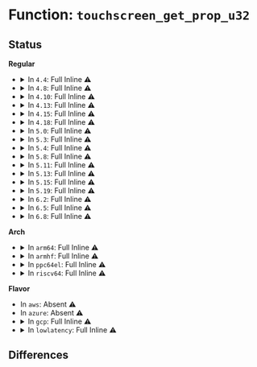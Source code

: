 # Function: <code>touchscreen_get_prop_u32</code>

## Status
<b>Regular</b>
<ul>
<li>
<details>
<summary>In <code>4.4</code>: Full Inline ⚠️</summary>

**Collision:** Unique Static

**Inline:** Full

**Transformation:** False

**Instances:**

```
In drivers/input/touchscreen/of_touchscreen.c (ffffffff8167145b)
Location: drivers/input/touchscreen/of_touchscreen.c:17
Inline: True
Inline callers:
  - drivers/input/touchscreen/of_touchscreen.c:touchscreen_parse_properties
  - drivers/input/touchscreen/of_touchscreen.c:touchscreen_parse_properties
  - drivers/input/touchscreen/of_touchscreen.c:touchscreen_parse_properties
  - drivers/input/touchscreen/of_touchscreen.c:touchscreen_parse_properties
  - drivers/input/touchscreen/of_touchscreen.c:touchscreen_parse_properties
  - drivers/input/touchscreen/of_touchscreen.c:touchscreen_parse_properties
```
</details>
</li>
<li>
<details>
<summary>In <code>4.8</code>: Full Inline ⚠️</summary>

**Collision:** Unique Static

**Inline:** Full

**Transformation:** False

**Instances:**

```
In drivers/input/touchscreen/of_touchscreen.c (ffffffff816d178f)
Location: drivers/input/touchscreen/of_touchscreen.c:17
Inline: True
Inline callers:
  - drivers/input/touchscreen/of_touchscreen.c:touchscreen_parse_properties
  - drivers/input/touchscreen/of_touchscreen.c:touchscreen_parse_properties
  - drivers/input/touchscreen/of_touchscreen.c:touchscreen_parse_properties
  - drivers/input/touchscreen/of_touchscreen.c:touchscreen_parse_properties
  - drivers/input/touchscreen/of_touchscreen.c:touchscreen_parse_properties
  - drivers/input/touchscreen/of_touchscreen.c:touchscreen_parse_properties
```
</details>
</li>
<li>
<details>
<summary>In <code>4.10</code>: Full Inline ⚠️</summary>

**Collision:** Unique Static

**Inline:** Full

**Transformation:** False

**Instances:**

```
In drivers/input/touchscreen/of_touchscreen.c (ffffffff816ff66f)
Location: drivers/input/touchscreen/of_touchscreen.c:17
Inline: True
Inline callers:
  - drivers/input/touchscreen/of_touchscreen.c:touchscreen_parse_properties
  - drivers/input/touchscreen/of_touchscreen.c:touchscreen_parse_properties
  - drivers/input/touchscreen/of_touchscreen.c:touchscreen_parse_properties
  - drivers/input/touchscreen/of_touchscreen.c:touchscreen_parse_properties
  - drivers/input/touchscreen/of_touchscreen.c:touchscreen_parse_properties
  - drivers/input/touchscreen/of_touchscreen.c:touchscreen_parse_properties
```
</details>
</li>
<li>
<details>
<summary>In <code>4.13</code>: Full Inline ⚠️</summary>

**Collision:** Unique Static

**Inline:** Full

**Transformation:** False

**Instances:**

```
In drivers/input/touchscreen/of_touchscreen.c (ffffffff8171500a)
Location: drivers/input/touchscreen/of_touchscreen.c:17
Inline: True
Inline callers:
  - drivers/input/touchscreen/of_touchscreen.c:touchscreen_parse_properties
  - drivers/input/touchscreen/of_touchscreen.c:touchscreen_parse_properties
  - drivers/input/touchscreen/of_touchscreen.c:touchscreen_parse_properties
  - drivers/input/touchscreen/of_touchscreen.c:touchscreen_parse_properties
  - drivers/input/touchscreen/of_touchscreen.c:touchscreen_parse_properties
  - drivers/input/touchscreen/of_touchscreen.c:touchscreen_parse_properties
```
</details>
</li>
<li>
<details>
<summary>In <code>4.15</code>: Full Inline ⚠️</summary>

**Collision:** Unique Static

**Inline:** Full

**Transformation:** False

**Instances:**

```
In drivers/input/touchscreen/of_touchscreen.c (ffffffff8178622a)
Location: drivers/input/touchscreen/of_touchscreen.c:18
Inline: True
Inline callers:
  - drivers/input/touchscreen/of_touchscreen.c:touchscreen_parse_properties
  - drivers/input/touchscreen/of_touchscreen.c:touchscreen_parse_properties
  - drivers/input/touchscreen/of_touchscreen.c:touchscreen_parse_properties
  - drivers/input/touchscreen/of_touchscreen.c:touchscreen_parse_properties
  - drivers/input/touchscreen/of_touchscreen.c:touchscreen_parse_properties
  - drivers/input/touchscreen/of_touchscreen.c:touchscreen_parse_properties
```
</details>
</li>
<li>
<details>
<summary>In <code>4.18</code>: Full Inline ⚠️</summary>

**Collision:** Unique Static

**Inline:** Full

**Transformation:** False

**Instances:**

```
In drivers/input/touchscreen/of_touchscreen.c (ffffffff817c730a)
Location: drivers/input/touchscreen/of_touchscreen.c:18
Inline: True
Inline callers:
  - drivers/input/touchscreen/of_touchscreen.c:touchscreen_parse_properties
  - drivers/input/touchscreen/of_touchscreen.c:touchscreen_parse_properties
  - drivers/input/touchscreen/of_touchscreen.c:touchscreen_parse_properties
  - drivers/input/touchscreen/of_touchscreen.c:touchscreen_parse_properties
  - drivers/input/touchscreen/of_touchscreen.c:touchscreen_parse_properties
  - drivers/input/touchscreen/of_touchscreen.c:touchscreen_parse_properties
```
</details>
</li>
<li>
<details>
<summary>In <code>5.0</code>: Full Inline ⚠️</summary>

**Collision:** Unique Static

**Inline:** Full

**Transformation:** False

**Instances:**

```
In drivers/input/touchscreen/of_touchscreen.c (ffffffff817ee8dd)
Location: drivers/input/touchscreen/of_touchscreen.c:18
Inline: True
Inline callers:
  - drivers/input/touchscreen/of_touchscreen.c:touchscreen_parse_properties
  - drivers/input/touchscreen/of_touchscreen.c:touchscreen_parse_properties
  - drivers/input/touchscreen/of_touchscreen.c:touchscreen_parse_properties
  - drivers/input/touchscreen/of_touchscreen.c:touchscreen_parse_properties
  - drivers/input/touchscreen/of_touchscreen.c:touchscreen_parse_properties
  - drivers/input/touchscreen/of_touchscreen.c:touchscreen_parse_properties
  - drivers/input/touchscreen/of_touchscreen.c:touchscreen_parse_properties
  - drivers/input/touchscreen/of_touchscreen.c:touchscreen_parse_properties
```
</details>
</li>
<li>
<details>
<summary>In <code>5.3</code>: Full Inline ⚠️</summary>

**Collision:** Unique Static

**Inline:** Full

**Transformation:** False

**Instances:**

```
In drivers/input/touchscreen/of_touchscreen.c (ffffffff8182f4dd)
Location: drivers/input/touchscreen/of_touchscreen.c:14
Inline: True
Inline callers:
  - drivers/input/touchscreen/of_touchscreen.c:touchscreen_parse_properties
  - drivers/input/touchscreen/of_touchscreen.c:touchscreen_parse_properties
  - drivers/input/touchscreen/of_touchscreen.c:touchscreen_parse_properties
  - drivers/input/touchscreen/of_touchscreen.c:touchscreen_parse_properties
  - drivers/input/touchscreen/of_touchscreen.c:touchscreen_parse_properties
  - drivers/input/touchscreen/of_touchscreen.c:touchscreen_parse_properties
  - drivers/input/touchscreen/of_touchscreen.c:touchscreen_parse_properties
  - drivers/input/touchscreen/of_touchscreen.c:touchscreen_parse_properties
```
</details>
</li>
<li>
<details>
<summary>In <code>5.4</code>: Full Inline ⚠️</summary>

**Collision:** Unique Static

**Inline:** Full

**Transformation:** False

**Instances:**

```
In drivers/input/touchscreen/of_touchscreen.c (ffffffff81860e0d)
Location: drivers/input/touchscreen/of_touchscreen.c:14
Inline: True
Inline callers:
  - drivers/input/touchscreen/of_touchscreen.c:touchscreen_parse_properties
  - drivers/input/touchscreen/of_touchscreen.c:touchscreen_parse_properties
  - drivers/input/touchscreen/of_touchscreen.c:touchscreen_parse_properties
  - drivers/input/touchscreen/of_touchscreen.c:touchscreen_parse_properties
  - drivers/input/touchscreen/of_touchscreen.c:touchscreen_parse_properties
  - drivers/input/touchscreen/of_touchscreen.c:touchscreen_parse_properties
  - drivers/input/touchscreen/of_touchscreen.c:touchscreen_parse_properties
  - drivers/input/touchscreen/of_touchscreen.c:touchscreen_parse_properties
```
</details>
</li>
<li>
<details>
<summary>In <code>5.8</code>: Full Inline ⚠️</summary>

**Collision:** Unique Static

**Inline:** Full

**Transformation:** False

**Instances:**

```
In drivers/input/touchscreen/of_touchscreen.c (ffffffff819340de)
Location: drivers/input/touchscreen/of_touchscreen.c:14
Inline: True
Inline callers:
  - drivers/input/touchscreen/of_touchscreen.c:touchscreen_parse_properties
  - drivers/input/touchscreen/of_touchscreen.c:touchscreen_parse_properties
  - drivers/input/touchscreen/of_touchscreen.c:touchscreen_parse_properties
  - drivers/input/touchscreen/of_touchscreen.c:touchscreen_parse_properties
  - drivers/input/touchscreen/of_touchscreen.c:touchscreen_parse_properties
  - drivers/input/touchscreen/of_touchscreen.c:touchscreen_parse_properties
  - drivers/input/touchscreen/of_touchscreen.c:touchscreen_parse_properties
  - drivers/input/touchscreen/of_touchscreen.c:touchscreen_parse_properties
```
</details>
</li>
<li>
<details>
<summary>In <code>5.11</code>: Full Inline ⚠️</summary>

**Collision:** Unique Static

**Inline:** Full

**Transformation:** False

**Instances:**

```
In drivers/input/touchscreen/of_touchscreen.c (ffffffff8193b15e)
Location: drivers/input/touchscreen/of_touchscreen.c:14
Inline: True
Inline callers:
  - drivers/input/touchscreen/of_touchscreen.c:touchscreen_parse_properties
  - drivers/input/touchscreen/of_touchscreen.c:touchscreen_parse_properties
  - drivers/input/touchscreen/of_touchscreen.c:touchscreen_parse_properties
  - drivers/input/touchscreen/of_touchscreen.c:touchscreen_parse_properties
  - drivers/input/touchscreen/of_touchscreen.c:touchscreen_parse_properties
  - drivers/input/touchscreen/of_touchscreen.c:touchscreen_parse_properties
  - drivers/input/touchscreen/of_touchscreen.c:touchscreen_parse_properties
  - drivers/input/touchscreen/of_touchscreen.c:touchscreen_parse_properties
```
</details>
</li>
<li>
<details>
<summary>In <code>5.13</code>: Full Inline ⚠️</summary>

**Collision:** Unique Static

**Inline:** Full

**Transformation:** False

**Instances:**

```
In drivers/input/touchscreen.c (ffffffff8191850e)
Location: drivers/input/touchscreen.c:15
Inline: True
Inline callers:
  - drivers/input/touchscreen.c:touchscreen_parse_properties
  - drivers/input/touchscreen.c:touchscreen_parse_properties
  - drivers/input/touchscreen.c:touchscreen_parse_properties
  - drivers/input/touchscreen.c:touchscreen_parse_properties
  - drivers/input/touchscreen.c:touchscreen_parse_properties
  - drivers/input/touchscreen.c:touchscreen_parse_properties
  - drivers/input/touchscreen.c:touchscreen_parse_properties
  - drivers/input/touchscreen.c:touchscreen_parse_properties
```
</details>
</li>
<li>
<details>
<summary>In <code>5.15</code>: Full Inline ⚠️</summary>

**Collision:** Unique Static

**Inline:** Full

**Transformation:** False

**Instances:**

```
In drivers/input/touchscreen.c (ffffffff819ba81e)
Location: drivers/input/touchscreen.c:15
Inline: True
Inline callers:
  - drivers/input/touchscreen.c:touchscreen_parse_properties
  - drivers/input/touchscreen.c:touchscreen_parse_properties
  - drivers/input/touchscreen.c:touchscreen_parse_properties
  - drivers/input/touchscreen.c:touchscreen_parse_properties
  - drivers/input/touchscreen.c:touchscreen_parse_properties
  - drivers/input/touchscreen.c:touchscreen_parse_properties
  - drivers/input/touchscreen.c:touchscreen_parse_properties
  - drivers/input/touchscreen.c:touchscreen_parse_properties
```
</details>
</li>
<li>
<details>
<summary>In <code>5.19</code>: Full Inline ⚠️</summary>

**Collision:** Unique Static

**Inline:** Full

**Transformation:** False

**Instances:**

```
In drivers/input/touchscreen.c (ffffffff81b1a592)
Location: drivers/input/touchscreen.c:15
Inline: True
Inline callers:
  - drivers/input/touchscreen.c:touchscreen_parse_properties
  - drivers/input/touchscreen.c:touchscreen_parse_properties
  - drivers/input/touchscreen.c:touchscreen_parse_properties
  - drivers/input/touchscreen.c:touchscreen_parse_properties
  - drivers/input/touchscreen.c:touchscreen_parse_properties
  - drivers/input/touchscreen.c:touchscreen_parse_properties
  - drivers/input/touchscreen.c:touchscreen_parse_properties
  - drivers/input/touchscreen.c:touchscreen_parse_properties
```
</details>
</li>
<li>
<details>
<summary>In <code>6.2</code>: Full Inline ⚠️</summary>

**Collision:** Unique Static

**Inline:** Full

**Transformation:** False

**Instances:**

```
In drivers/input/touchscreen.c (ffffffff81cac2d2)
Location: drivers/input/touchscreen.c:15
Inline: True
Inline callers:
  - drivers/input/touchscreen.c:touchscreen_parse_properties
  - drivers/input/touchscreen.c:touchscreen_parse_properties
  - drivers/input/touchscreen.c:touchscreen_parse_properties
  - drivers/input/touchscreen.c:touchscreen_parse_properties
  - drivers/input/touchscreen.c:touchscreen_parse_properties
  - drivers/input/touchscreen.c:touchscreen_parse_properties
  - drivers/input/touchscreen.c:touchscreen_parse_properties
  - drivers/input/touchscreen.c:touchscreen_parse_properties
```
</details>
</li>
<li>
<details>
<summary>In <code>6.5</code>: Full Inline ⚠️</summary>

**Collision:** Unique Static

**Inline:** Full

**Transformation:** False

**Instances:**

```
In drivers/input/touchscreen.c (ffffffff81d138be)
Location: drivers/input/touchscreen.c:15
Inline: True
Inline callers:
  - drivers/input/touchscreen.c:touchscreen_parse_properties
  - drivers/input/touchscreen.c:touchscreen_parse_properties
  - drivers/input/touchscreen.c:touchscreen_parse_properties
  - drivers/input/touchscreen.c:touchscreen_parse_properties
  - drivers/input/touchscreen.c:touchscreen_parse_properties
  - drivers/input/touchscreen.c:touchscreen_parse_properties
  - drivers/input/touchscreen.c:touchscreen_parse_properties
  - drivers/input/touchscreen.c:touchscreen_parse_properties
```
</details>
</li>
<li>
<details>
<summary>In <code>6.8</code>: Full Inline ⚠️</summary>

**Collision:** Unique Static

**Inline:** Full

**Transformation:** False

**Instances:**

```
In drivers/input/touchscreen.c (ffffffff81dc94ee)
Location: drivers/input/touchscreen.c:15
Inline: True
Inline callers:
  - drivers/input/touchscreen.c:touchscreen_parse_properties
  - drivers/input/touchscreen.c:touchscreen_parse_properties
  - drivers/input/touchscreen.c:touchscreen_parse_properties
  - drivers/input/touchscreen.c:touchscreen_parse_properties
  - drivers/input/touchscreen.c:touchscreen_parse_properties
  - drivers/input/touchscreen.c:touchscreen_parse_properties
  - drivers/input/touchscreen.c:touchscreen_parse_properties
  - drivers/input/touchscreen.c:touchscreen_parse_properties
```
</details>
</li>
</ul>
<b>Arch</b>
<ul>
<li>
<details>
<summary>In <code>arm64</code>: Full Inline ⚠️</summary>

**Collision:** Unique Static

**Inline:** Full

**Transformation:** False

**Instances:**

```
In drivers/input/touchscreen/of_touchscreen.c (ffff800010aa3780)
Location: drivers/input/touchscreen/of_touchscreen.c:14
Inline: True
Inline callers:
  - drivers/input/touchscreen/of_touchscreen.c:touchscreen_parse_properties
  - drivers/input/touchscreen/of_touchscreen.c:touchscreen_parse_properties
  - drivers/input/touchscreen/of_touchscreen.c:touchscreen_parse_properties
  - drivers/input/touchscreen/of_touchscreen.c:touchscreen_parse_properties
  - drivers/input/touchscreen/of_touchscreen.c:touchscreen_parse_properties
  - drivers/input/touchscreen/of_touchscreen.c:touchscreen_parse_properties
  - drivers/input/touchscreen/of_touchscreen.c:touchscreen_parse_properties
  - drivers/input/touchscreen/of_touchscreen.c:touchscreen_parse_properties
```
</details>
</li>
<li>
<details>
<summary>In <code>armhf</code>: Full Inline ⚠️</summary>

**Collision:** Unique Static

**Inline:** Full

**Transformation:** False

**Instances:**

```
In drivers/input/touchscreen/of_touchscreen.c (c0b83008)
Location: drivers/input/touchscreen/of_touchscreen.c:14
Inline: True
Inline callers:
  - drivers/input/touchscreen/of_touchscreen.c:touchscreen_parse_properties
  - drivers/input/touchscreen/of_touchscreen.c:touchscreen_parse_properties
  - drivers/input/touchscreen/of_touchscreen.c:touchscreen_parse_properties
  - drivers/input/touchscreen/of_touchscreen.c:touchscreen_parse_properties
  - drivers/input/touchscreen/of_touchscreen.c:touchscreen_parse_properties
  - drivers/input/touchscreen/of_touchscreen.c:touchscreen_parse_properties
  - drivers/input/touchscreen/of_touchscreen.c:touchscreen_parse_properties
  - drivers/input/touchscreen/of_touchscreen.c:touchscreen_parse_properties
```
</details>
</li>
<li>
<details>
<summary>In <code>ppc64el</code>: Full Inline ⚠️</summary>

**Collision:** Unique Static

**Inline:** Full

**Transformation:** False

**Instances:**

```
In drivers/input/touchscreen/of_touchscreen.c (c000000000b843d4)
Location: drivers/input/touchscreen/of_touchscreen.c:14
Inline: True
Inline callers:
  - drivers/input/touchscreen/of_touchscreen.c:touchscreen_parse_properties
  - drivers/input/touchscreen/of_touchscreen.c:touchscreen_parse_properties
  - drivers/input/touchscreen/of_touchscreen.c:touchscreen_parse_properties
  - drivers/input/touchscreen/of_touchscreen.c:touchscreen_parse_properties
  - drivers/input/touchscreen/of_touchscreen.c:touchscreen_parse_properties
  - drivers/input/touchscreen/of_touchscreen.c:touchscreen_parse_properties
  - drivers/input/touchscreen/of_touchscreen.c:touchscreen_parse_properties
  - drivers/input/touchscreen/of_touchscreen.c:touchscreen_parse_properties
```
</details>
</li>
<li>
<details>
<summary>In <code>riscv64</code>: Full Inline ⚠️</summary>

**Collision:** Unique Static

**Inline:** Full

**Transformation:** False

**Instances:**

```
In drivers/input/touchscreen/of_touchscreen.c (ffffffe0006b0e84)
Location: drivers/input/touchscreen/of_touchscreen.c:14
Inline: True
Inline callers:
  - drivers/input/touchscreen/of_touchscreen.c:touchscreen_parse_properties
  - drivers/input/touchscreen/of_touchscreen.c:touchscreen_parse_properties
  - drivers/input/touchscreen/of_touchscreen.c:touchscreen_parse_properties
  - drivers/input/touchscreen/of_touchscreen.c:touchscreen_parse_properties
  - drivers/input/touchscreen/of_touchscreen.c:touchscreen_parse_properties
  - drivers/input/touchscreen/of_touchscreen.c:touchscreen_parse_properties
  - drivers/input/touchscreen/of_touchscreen.c:touchscreen_parse_properties
  - drivers/input/touchscreen/of_touchscreen.c:touchscreen_parse_properties
```
</details>
</li>
</ul>
<b>Flavor</b>
<ul>
<li>
In <code>aws</code>: Absent ⚠️
</li>
<li>
In <code>azure</code>: Absent ⚠️
</li>
<li>
<details>
<summary>In <code>gcp</code>: Full Inline ⚠️</summary>

**Collision:** Unique Static

**Inline:** Full

**Transformation:** False

**Instances:**

```
In drivers/input/touchscreen/of_touchscreen.c (ffffffff81854f9d)
Location: drivers/input/touchscreen/of_touchscreen.c:14
Inline: True
Inline callers:
  - drivers/input/touchscreen/of_touchscreen.c:touchscreen_parse_properties
  - drivers/input/touchscreen/of_touchscreen.c:touchscreen_parse_properties
  - drivers/input/touchscreen/of_touchscreen.c:touchscreen_parse_properties
  - drivers/input/touchscreen/of_touchscreen.c:touchscreen_parse_properties
  - drivers/input/touchscreen/of_touchscreen.c:touchscreen_parse_properties
  - drivers/input/touchscreen/of_touchscreen.c:touchscreen_parse_properties
  - drivers/input/touchscreen/of_touchscreen.c:touchscreen_parse_properties
  - drivers/input/touchscreen/of_touchscreen.c:touchscreen_parse_properties
```
</details>
</li>
<li>
<details>
<summary>In <code>lowlatency</code>: Full Inline ⚠️</summary>

**Collision:** Unique Static

**Inline:** Full

**Transformation:** False

**Instances:**

```
In drivers/input/touchscreen/of_touchscreen.c (ffffffff818700cd)
Location: drivers/input/touchscreen/of_touchscreen.c:14
Inline: True
Inline callers:
  - drivers/input/touchscreen/of_touchscreen.c:touchscreen_parse_properties
  - drivers/input/touchscreen/of_touchscreen.c:touchscreen_parse_properties
  - drivers/input/touchscreen/of_touchscreen.c:touchscreen_parse_properties
  - drivers/input/touchscreen/of_touchscreen.c:touchscreen_parse_properties
  - drivers/input/touchscreen/of_touchscreen.c:touchscreen_parse_properties
  - drivers/input/touchscreen/of_touchscreen.c:touchscreen_parse_properties
  - drivers/input/touchscreen/of_touchscreen.c:touchscreen_parse_properties
  - drivers/input/touchscreen/of_touchscreen.c:touchscreen_parse_properties
```
</details>
</li>
</ul>

## Differences
